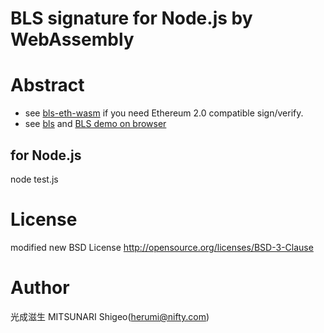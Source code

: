 # BLS signature for Node.js by WebAssembly

# Abstract

- see [bls-eth-wasm](https://github.com/herumi/bls-eth-wasm) if you need Ethereum 2.0 compatible sign/verify.
- see [bls](https://github.com/herumi/bls) and [BLS demo on browser](https://herumi.github.io/bls-wasm/bls-demo.html)

## for Node.js
node test.js

# License

modified new BSD License
http://opensource.org/licenses/BSD-3-Clause

# Author

光成滋生 MITSUNARI Shigeo(herumi@nifty.com)
